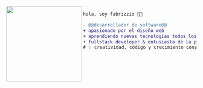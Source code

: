 <img align="left" height="200" src="https://media.giphy.com/media/ao9DUiTKH60XS/giphy.gif"/>

```diff
hola, soy fabrizzio 👨‍💻

- @@desarrollador de software@@
+ apasionado por el diseño web
+ aprendiendo nuevas tecnologías todos los días
+ fullstack developer & entusiasta de la programación
# 💡 creatividad, código y crecimiento constante
